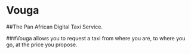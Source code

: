 # Vouga

##The Pan African Digital Taxi Service.

###Vouga allows you to request a taxi from where you are, to where you go, at the price you propose. 
